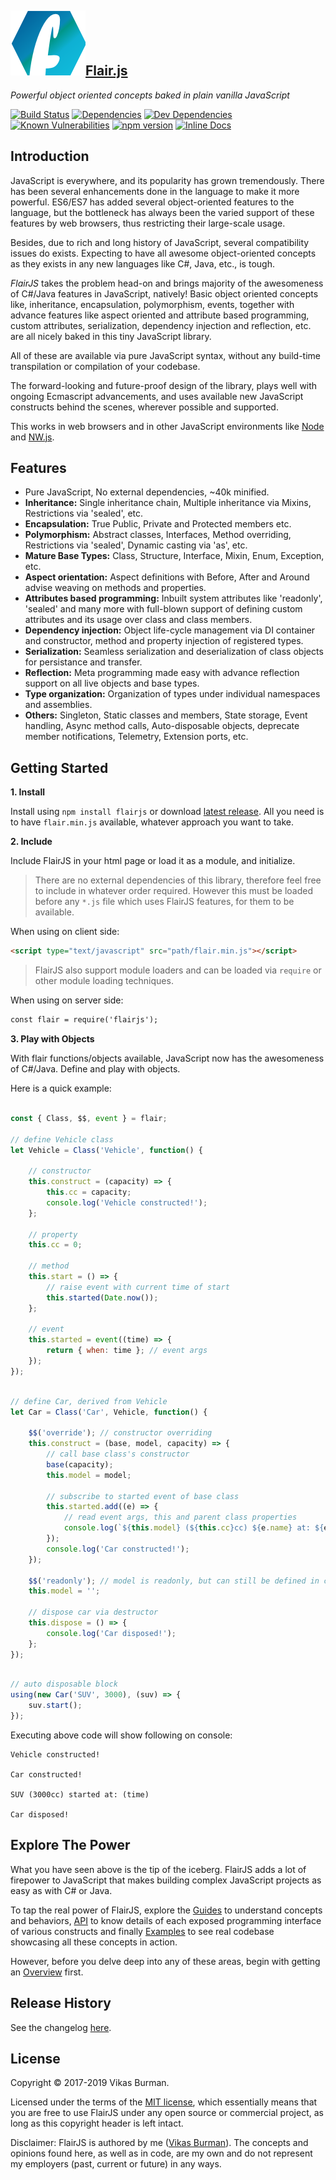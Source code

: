 [![](./docs/images/logo_S.png)Flair.js](https://flairjs.com)
---

_Powerful object oriented concepts baked in plain vanilla JavaScript_

[![Build Status](https://travis-ci.com/vikasburman/flairjs.svg?branch=master)](https://travis-ci.com/vikasburman/flairjs) 
[![Dependencies](https://david-dm.org/vikasburman/flairjs.svg)](https://david-dm.org/vikasburman/flairjs)
[![Dev Dependencies](https://david-dm.org/vikasburman/flairjs/dev-status.svg)](https://david-dm.org/vikasburman/flairjs?type=dev)
[![Known Vulnerabilities](https://snyk.io/test/github/vikasburman/flairjs/badge.svg?targetFile=package.json)](https://snyk.io/test/github/vikasburman/flairjs?targetFile=package.json) 
[![npm version](https://badge.fury.io/js/flairjs.svg)](https://badge.fury.io/js/flairjs)
[![Inline Docs](https://inch-ci.org/github/vikasburman/flairjs.svg?branch=master)](https://inch-ci.org/github/vikasburman/flairjs)

Introduction 
---

JavaScript is everywhere, and its popularity has grown tremendously. There has been several enhancements done in the language to make it more powerful. ES6/ES7 has added several object-oriented features to the language, but the bottleneck has always been the varied support of these features by web browsers, thus restricting their large-scale usage.


Besides, due to rich and long history of JavaScript, several compatibility issues do exists. Expecting to have all awesome object-oriented concepts as they exists in any new languages like C#, Java, etc., is tough.

_FlairJS_ takes the problem head-on and brings majority of the awesomeness of C#/Java features in JavaScript, natively! Basic object oriented concepts like, inheritance, encapsulation, polymorphism, events, together with advance features like aspect oriented and attribute based programming, custom attributes, serialization, 
dependency injection and reflection, etc. are all nicely baked in this tiny JavaScript library.

All of these are available via pure JavaScript syntax, without any build-time transpilation or compilation 
of your codebase.
                  
The forward-looking and future-proof design of the library, plays well with ongoing Ecmascript advancements, and uses available new JavaScript constructs behind the scenes, wherever possible and supported.

This works in web browsers and in other JavaScript environments like [Node](https://nodejs.org) and [NW.js](https://nwjs.io/).

Features
---
* Pure JavaScript, No external dependencies, ~40k minified.
* **Inheritance:** Single inheritance chain, Multiple inheritance via Mixins, Restrictions via 'sealed', etc.
* **Encapsulation:** True Public, Private and Protected members etc.
* **Polymorphism:** Abstract classes, Interfaces, Method overriding, Restrictions via 'sealed', Dynamic casting via 'as', etc.
* **Mature Base Types:** Class, Structure, Interface, Mixin, Enum, Exception, etc.
* **Aspect orientation:** Aspect definitions with Before, After and Around advise weaving on methods and properties.
* **Attributes based programming:** Inbuilt system attributes like 'readonly', 'sealed' and many more with full-blown support of defining custom attributes and its usage over class and class members.
* **Dependency injection:** Object life-cycle management via DI container and constructor, method and property injection of registered types.
* **Serialization:** Seamless serialization and deserialization of class objects for persistance and transfer.
* **Reflection:** Meta programming made easy with advance reflection support on all live objects and base types.
* **Type organization:** Organization of types under individual namespaces and assemblies.
* **Others:** Singleton, Static classes and members, State storage, Event handling, Async method calls, Auto-disposable objects, deprecate member notifications, Telemetry, Extension ports, etc.

Getting Started
---
**1. Install**

Install using `npm install flairjs` or download [latest release](https://github.com/vikasburman/flairjs/releases/latest). All you need is to have `flair.min.js` available, whatever approach you want to take.


**2. Include**

Include FlairJS in your html page or load it as a module, and initialize.

> There are no external dependencies of this library, therefore feel free to include in whatever order required. However this must be loaded before any `*.js` file which uses FlairJS features, for them to be available.

When using on client side:
```html
<script type="text/javascript" src="path/flair.min.js"></script>
```

> FlairJS also support module loaders and can be loaded via `require` or other module loading techniques.

When using on server side:
```html
const flair = require('flairjs');
```

**3. Play with Objects**

With flair functions/objects available, JavaScript now has the awesomeness of C#/Java. Define and play with objects.

Here is a quick example:

```javascript

const { Class, $$, event } = flair;

// define Vehicle class
let Vehicle = Class('Vehicle', function() {
    
    // constructor
    this.construct = (capacity) => {
        this.cc = capacity;
        console.log('Vehicle constructed!');    
    };
    
    // property
    this.cc = 0;

    // method
    this.start = () => {
        // raise event with current time of start
        this.started(Date.now());
    };

    // event
    this.started = event((time) => {
        return { when: time }; // event args
    });
});

```

```javascript

// define Car, derived from Vehicle
let Car = Class('Car', Vehicle, function() {
    
    $$('override'); // constructor overriding
    this.construct = (base, model, capacity) => {
        // call base class's constructor
        base(capacity);
        this.model = model;

        // subscribe to started event of base class
        this.started.add((e) => {
            // read event args, this and parent class properties
            console.log(`${this.model} (${this.cc}cc) ${e.name} at: ${e.args.when}`);
        });
        console.log('Car constructed!');    
    });

    $$('readonly'); // model is readonly, but can still be defined in constructor
    this.model = '';

    // dispose car via destructor
    this.dispose = () => {
        console.log('Car disposed!');
    };     
});

```

```javascript

// auto disposable block
using(new Car('SUV', 3000), (suv) => {
    suv.start();
});

```

Executing above code will show following on console: 
```
Vehicle constructed!

Car constructed!

SUV (3000cc) started at: (time)

Car disposed!
```

Explore The Power
---
What you have seen above is the tip of the iceberg. FlairJS adds a lot of firepower to JavaScript that makes building complex JavaScript projects as easy as with C# or Java.

To tap the real power of FlairJS, explore the [Guides](https://flairjs.com/#/guides) to understand concepts and behaviors, [API](https://flairjs.com/#/api) to know details of each exposed programming interface of various constructs and finally [Examples](https://flairjs.com/#/examples) to see real codebase showcasing all these concepts in action. 

However, before you delve deep into any of these areas, begin with getting an [Overview](https://flairjs.com/#/overview) first.

Release History
---
See the changelog [here](https://flairjs.com/#/overview/changelog).

License
---
Copyright &copy; 2017-2019 Vikas Burman.

Licensed under the terms of the [MIT license](https://github.com/vikasburman/flairjs/blob/master/LICENSE), which essentially means that you are free to use FlairJS under any open source or commercial project, as long as this copyright header is left intact.

Disclaimer: FlairJS is authored by me ([Vikas Burman](https://www.linkedin.com/in/vikasburman/)). The concepts and opinions found here, as well as in code, are my own and do not represent my employers (past, current or future) in any ways. 